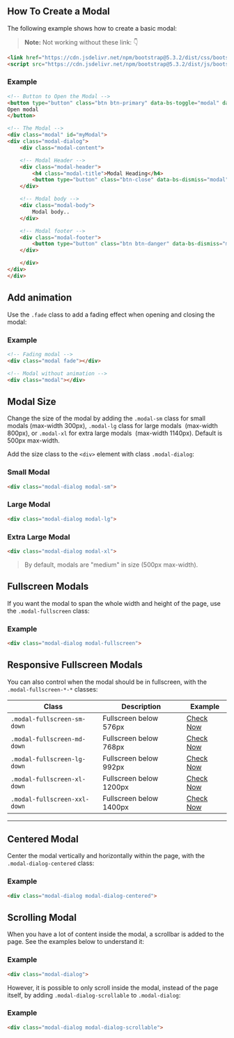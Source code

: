 ## How To Create a Modal

The following example shows how to create a basic modal:

> **Note:**  Not working without these link: 👇
```html
<link href="https://cdn.jsdelivr.net/npm/bootstrap@5.3.2/dist/css/bootstrap.min.css" rel="stylesheet">
<script src="https://cdn.jsdelivr.net/npm/bootstrap@5.3.2/dist/js/bootstrap.bundle.min.js"></script>
```
### Example
```html
<!-- Button to Open the Modal -->
<button type="button" class="btn btn-primary" data-bs-toggle="modal" data-bs-target="#myModal">
Open modal
</button>

<!-- The Modal -->
<div class="modal" id="myModal">
<div class="modal-dialog">
    <div class="modal-content">

    <!-- Modal Header -->
    <div class="modal-header">
        <h4 class="modal-title">Modal Heading</h4>
        <button type="button" class="btn-close" data-bs-dismiss="modal"></button>
    </div>

    <!-- Modal body -->
    <div class="modal-body">
        Modal body..
    </div>

    <!-- Modal footer -->
    <div class="modal-footer">
        <button type="button" class="btn btn-danger" data-bs-dismiss="modal">Close</button>
    </div>

    </div>
</div>
</div>
```

## Add animation

Use the `.fade` class to add a fading effect when opening and closing the modal:

### Example
```html
<!-- Fading modal -->
<div class="modal fade"></div>

<!-- Modal without animation -->
<div class="modal"></div>
```

## Modal Size

Change the size of the modal by adding the `.modal-sm` class for small modals (max-width 300px), `.modal-lg` class for large modals  (max-width 800px), or `.modal-xl` for extra large modals  (max-width 1140px). Default is 500px max-width.

Add the size class to the `<div>` element with class `.modal-dialog`:

### Small Modal
```html
<div class="modal-dialog modal-sm">
```

### Large Modal
```html
<div class="modal-dialog modal-lg">
```

### Extra Large Modal
```html
<div class="modal-dialog modal-xl">
```

> By default, modals are "medium" in size (500px max-width).

## Fullscreen Modals

If you want the modal to span the whole width and height of the page, use the `.modal-fullscreen` class:

### Example
```html
<div class="modal-dialog modal-fullscreen">
```

## Responsive Fullscreen Modals

You can also control when the modal should be in fullscreen, with the `.modal-fullscreen-*-*` classes:

| Class | Description | Example |
| --- | --- | --- |
| `.modal-fullscreen-sm-down` | Fullscreen below 576px | [Check Now]() |
| `.modal-fullscreen-md-down` | Fullscreen below 768px | [Check Now]() |
| `.modal-fullscreen-lg-down` | Fullscreen below 992px | [Check Now]() |
| `.modal-fullscreen-xl-down` | Fullscreen below 1200px | [Check Now]() |
| `.modal-fullscreen-xxl-down` | Fullscreen below 1400px | [Check Now]() |
---

## Centered Modal

Center the modal vertically and horizontally within the page, with the `.modal-dialog-centered` class:

### Example
```html
<div class="modal-dialog modal-dialog-centered">
```

## Scrolling Modal

When you have a lot of content inside the modal, a scrollbar is added to the page. See the examples below to understand it:

### Example
```html
<div class="modal-dialog">
```

However, it is possible to only scroll inside the modal, instead of the page itself, by adding `.modal-dialog-scrollable` to `.modal-dialog`:

### Example
```html
<div class="modal-dialog modal-dialog-scrollable">
```